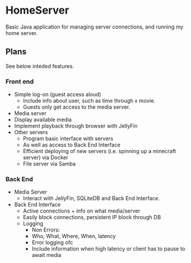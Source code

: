 # HomeServer
Basic Java application for managing server connections, and running my home server.
## Plans
See below inteded features.
### Front end
- Simple log-on (guest access aloud)
  - Include info about user, such as time through x movie.
  - Guests only get access to the media server.
-  Media server
  - Display available media
  - Implement playback through browser with JellyFin
- Other servers
  - Program basic interface with servers
  - As well as access to Back End Interface
  - Efficient deploying of new servers (i.e. spinning up a minecraft server) via Docker
  - File server via Samba
### Back End
- Media Server
  - Interact with JellyFin, SQLiteDB and Back End Interface.
- Back End Interface
  - Active connections + info on what media/server
  - Easily block connections, persistent IP block through DB
  - Logging
    - Non Errors:
    - Who, What, Where, When, latency
    - Error logging ofc
    - Include information when high latency or client has to pause to await media
